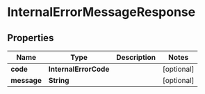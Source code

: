 

# InternalErrorMessageResponse


## Properties

| Name | Type | Description | Notes |
|------------ | ------------- | ------------- | -------------|
|**code** | **InternalErrorCode** |  |  [optional] |
|**message** | **String** |  |  [optional] |



